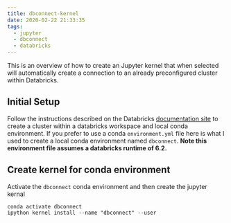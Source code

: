 ```yaml
---
title: dbconnect-kernel
date: 2020-02-22 21:33:35
tags: 
  - jupyter
  - dbconnect
  - databricks
---
```


This is an overview of how to create an Jupyter kernel that when selected will automatically create a connection to an already preconfigured cluster within Databricks.

## Initial Setup

Follow the instructions described on the Databricks [documentation site](https://docs.databricks.com/dev-tools/databricks-connect.html) to create a cluster within a databricks workspace and local conda environment. If you prefer to use a conda `environment.yml` file here is what I used to create a local conda environment named `dbconnect`. **Note this environment file assumes a databricks runtime of 6.2.**

<script src="https://gist.github.com/mndrake/d3ff5ac056b1c4dc164a3c70915ce39a.js"></script>

## Create kernel for conda environment

Activate the `dbconnect` conda environment and then create the jupyter kernal

```{bash}
conda activate dbconnect
ipython kernel install --name "dbconnect" --user
```

